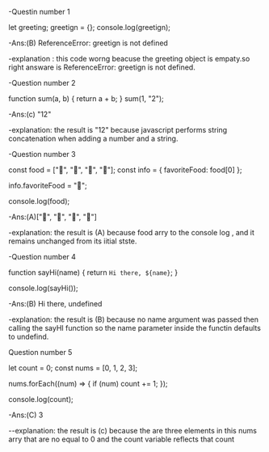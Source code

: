 -Questin number 1

let greeting;
greetign = {};
console.log(greetign);

-Ans:(B) ReferenceError: greetign is not defined

-explanation : this code worng beacuse the greeting object is empaty.so right answare is ReferenceError: greetign is not defined.
 

 -Question number 2

function sum(a, b) {
  return a + b;
}
sum(1, "2");

-Ans:(c) "12"

-explanation: the result is "12" because  javascript performs string concatenation when adding a number and a string.

-Question number 3

const food = ["🍕", "🍫", "🥑", "🍔"];
const info = { favoriteFood: food[0] };

info.favoriteFood = "🍝";

console.log(food);

-Ans:(A)["🍕", "🍫", "🥑", "🍔"]

-explanation: the result  is (A) because food arry to the console log , and it remains unchanged from its iitial stste.


-Question number 4

function sayHi(name) {
  return `Hi there, ${name}`;
}

console.log(sayHi());

-Ans:(B) Hi there, undefined

-explanation: the result is (B) because no name argument was passed then calling the sayHI function so the name parameter inside the functin defaults to undefind.


Question number 5

 let count = 0;
const nums = [0, 1, 2, 3];

nums.forEach((num) => {
  if (num) count += 1;
});

console.log(count);

-Ans:(C) 3

--explanation: the result is (c) because the are three elements in this nums arry that are no equal to 0 and the count variable reflects that count